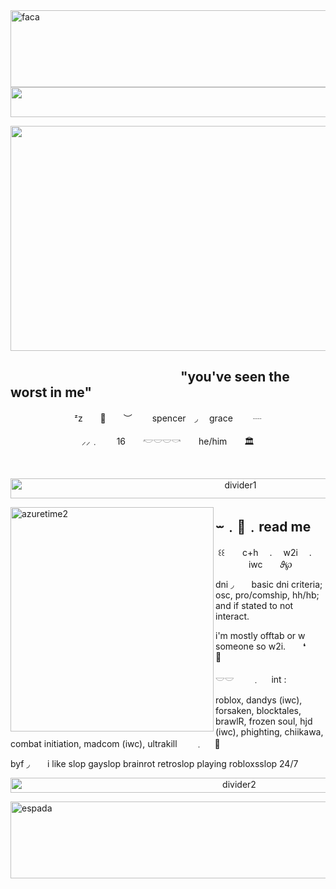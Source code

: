 <img align="right" width="698" height="123" alt="faca" src="https://github.com/user-attachments/assets/27211afa-955d-4a33-847d-731ff652f31f" />

<p align="center">
<img width="1280" height="48" alt="divider3" src="https://github.com/user-attachments/assets/cacecba1-b8c3-47d6-b592-725d01c1daad" />
<p align="center">
<img width="1310" height="360" alt="azuretime3" src="https://github.com/user-attachments/assets/72fbe9e5-8523-4a9a-95dc-be233dafe390" />
</p>


##                 "you've seen the worst in me"

<p align="center">
ᶻz  🧂  ︶   spencer ◞  grace   ┈
<p align="center">
⸝⸝﹒  16  𓎢𓎟𓎟𓎡  he/him  🏛️
</p>

  

<p align="center">
<img width="720" height="32" alt="divider1" src="https://github.com/user-attachments/assets/b63bcadb-538b-42f1-b58f-490dca56c105" />
</p>


<img align="left" width="325" height="359.5" alt="azuretime2" src="https://github.com/user-attachments/assets/4ab632e4-9678-4694-b98e-ec4557e4db70" />

## ⏖﹒🎹﹒read me

<p align="center">
꒰꒰  c+h  .  w2i  .  iwc  𝜗℘
</p>

dni ◞  basic dni criteria; osc, pro/comship, hh/hb; and if stated to not interact.

i'm mostly offtab or w someone so w2i.  ❛  🐚

𓎟𓎟  ﹒  int  :

roblox, dandys (iwc), forsaken, blocktales, brawlR, frozen soul, hjd (iwc), phighting, chiikawa,
combat initiation, madcom (iwc), ultrakill  ﹒  🎹


byf ◞  i like slop gayslop brainrot retroslop playing robloxsslop 24/7


<p align="center">
<img width="716" height="24" alt="divider2" src="https://github.com/user-attachments/assets/1e078157-7787-4aef-98a2-6fa47f2d5efd" />
</p>

<img align="left" width="698" height="123" alt="espada" src="https://github.com/user-attachments/assets/76574b00-25cd-421a-a982-a753d6517180" />

